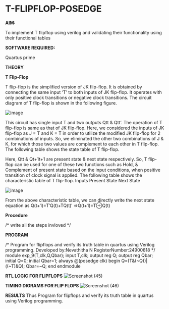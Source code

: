 # T-FLIPFLOP-POSEDGE

**AIM:**

To implement  T flipflop using verilog and validating their functionality using their functional tables

**SOFTWARE REQUIRED:**

Quartus prime

**THEORY**

**T Flip-Flop**

T flip-flop is the simplified version of JK flip-flop. It is obtained by connecting the same input ‘T’ to both inputs of JK flip-flop. It operates with only positive clock transitions or negative clock transitions. The circuit diagram of T flip-flop is shown in the following figure.

![image](https://github.com/naavaneetha/T-FLIPFLOP-POSEDGE/assets/154305477/458a68fe-2d08-4a9d-ac4f-7ae0480ce0bd)

 
This circuit has single input T and two outputs Qtt & Qtt’. The operation of T flip-flop is same as that of JK flip-flop. Here, we considered the inputs of JK flip-flop as J = T and K = T in order to utilize the modified JK flip-flop for 2 combinations of inputs. So, we eliminated the other two combinations of J & K, for which those two values are complement to each other in T flip-flop. The following table shows the state table of T flip-flop.

Here, Qtt & Qt+1t+1 are present state & next state respectively. So, T flip-flop can be used for one of these two functions such as Hold, & Complement of present state based on the input conditions, when positive transition of clock signal is applied. The following table shows the characteristic table of T flip-flop. Inputs Present State Next State

![image](https://github.com/naavaneetha/T-FLIPFLOP-POSEDGE/assets/154305477/cdd7fb32-539f-4b66-bb8d-f305a153c886)

 
From the above characteristic table, we can directly write the next state equation as Q(t+1)=T′Q(t)+TQ(t)′ ⇒Q(t+1)=T⊕Q(t)

**Procedure**

/* write all the steps invloved */

**PROGRAM**

/* Program for flipflops and verify its truth table in quartus using Verilog programming.
Developed by:Nevathitha N
RegisterNumber:24900818
*/
       module exp_9(T,clk,Q,Qbar);
       input T,clk;
       output reg Q;
       output reg Qbar;
       initial Q=0;
       initial Qbar=1;
       always @(posedge clk)
       begin 
       Q=(T&(~Q))|((~T)&Q);
       Qbar=~Q;
       end
       endmodule

**RTL LOGIC FOR FLIPFLOPS**
![Screenshot (45)](https://github.com/user-attachments/assets/e94442c7-0ba1-46d9-89be-1a9ca527425a)

**TIMING DIGRAMS FOR FLIP FLOPS**
![Screenshot (46)](https://github.com/user-attachments/assets/0f0f6bf3-5d2b-4e5e-a4ff-93993e498215)

**RESULTS**
Thus Program for flipflops and verify its truth table in quartus using Verilog programming.
